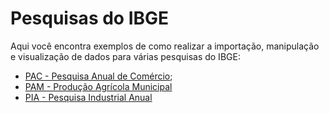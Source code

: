 # Pesquisas do IBGE

Aqui você encontra exemplos de como realizar a importação, manipulação e visualização
de dados para várias pesquisas do IBGE:

 * [PAC - Pesquisa Anual de Comércio](https://github.com/FundacaoJoaoPinheiro/R/tree/main/Pesquisas%20do%20IBGE/PAC);
 * [PAM - Produção Agrícola Municipal](https://github.com/FundacaoJoaoPinheiro/R/tree/main/Pesquisas%20do%20IBGE/PAM)
 * [PIA - Pesquisa Industrial Anual](https://github.com/FundacaoJoaoPinheiro/R/tree/main/Pesquisas%20do%20IBGE/PIA)
